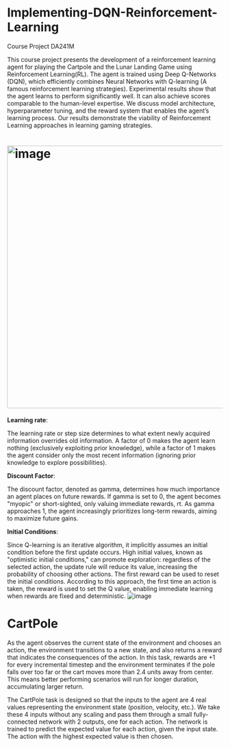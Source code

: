 # Implementing-DQN-Reinforcement-Learning
Course Project DA241M


This course project presents the development of a reinforcement learning agent for playing the Cartpole and the Lunar Landing Game using Reinforcement Learning(RL). The agent is trained using Deep Q-Networks (DQN), which efficiently combines Neural Networks with Q-learning (A famous reinforcement learning strategies). Experimental results show that the agent learns to perform significantly well. It can also achieve scores comparable to the human-level expertise. We discuss model architecture, hyperparameter tuning, and the reward system that enables the agent’s learning process. Our results demonstrate the viability of Reinforcement Learning approaches in learning gaming strategies.

# <img width="612" alt="image" src="https://github.com/user-attachments/assets/5843e6f8-3a99-458c-b9fa-51d19fa3f069">

****Learning rate****:

The learning rate or step size determines to what extent newly acquired information overrides old information. A factor of 0 makes the agent learn nothing (exclusively exploiting prior knowledge), while a factor of 1 makes the agent consider only the most recent information (ignoring prior knowledge to explore possibilities).

****Discount Factor****:

The discount factor, denoted as gamma, determines how much importance an agent places on future rewards. If gamma is set to 0, the agent becomes "myopic" or short-sighted, only valuing immediate rewards, rt​. As gamma approaches 1, the agent increasingly prioritizes long-term rewards, aiming to maximize future gains.

****Initial Conditions****:

Since Q-learning is an iterative algorithm, it implicitly assumes an initial condition before the first update occurs. High initial values, known as "optimistic initial conditions," can promote exploration: regardless of the selected action, the update rule will reduce its value, increasing the probability of choosing other actions. The first reward can be used to reset the initial conditions. According to this approach, the first time an action is taken, the reward is used to set the Q value, enabling immediate learning when rewards are fixed and deterministic.
![image](https://github.com/user-attachments/assets/dcf7bc2a-6275-4e64-88ac-08b8ec3a9888)



# ******CartPole******

As the agent observes the current state of the environment and chooses an action, the environment transitions to a new state, and also returns a reward that indicates the consequences of the action. In this task, rewards are +1 for every incremental timestep and the environment terminates if the pole falls over too far or the cart moves more than 2.4 units away from center. This means better performing scenarios will run for longer duration, accumulating larger return.

The CartPole task is designed so that the inputs to the agent are 4 real values representing the environment state (position, velocity, etc.). We take these 4 inputs without any scaling and pass them through a small fully-connected network with 2 outputs, one for each action. The network is trained to predict the expected value for each action, given the input state. The action with the highest expected value is then chosen.
